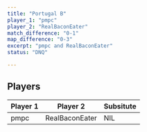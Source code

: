 ```yaml
---
title: "Portugal B"
player_1: "pmpc"
player_2: "RealBaconEater"
match_difference: "0-1"
map_difference: "0-3"
excerpt: "pmpc and RealBaconEater"
status: "DNQ"

---
```

## Players

| Player 1 | Player 2 | Subsitute |
| -- | -- | -- |
| pmpc | RealBaconEater | NIL |
